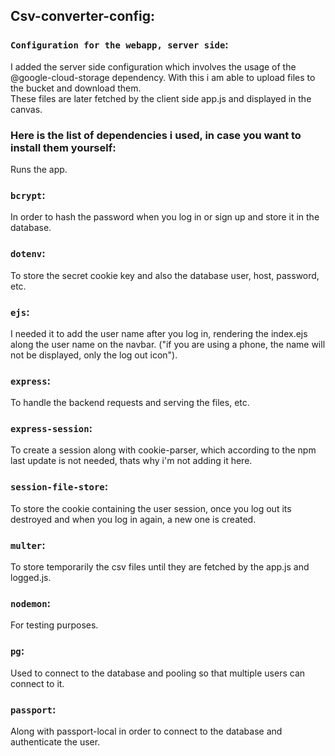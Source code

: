 ## Csv-converter-config:
### `Configuration for the webapp, server side`:
I added the server side configuration which involves the usage of the @google-cloud-storage dependency. With this i am able to upload files to the bucket and download them.<br />
These files are later fetched by the client side app.js and displayed in the canvas.
### Here is the list of dependencies i used, in case you want to install them yourself:
Runs the app.
### `bcrypt`:
In order to hash the password when you log in or sign up and store it in the database.
### `dotenv`:
To store the secret cookie key and also the database user, host, password, etc.
### `ejs`:
 I needed it to add the user name after you log in, rendering the index.ejs along the user name on the navbar. ("if you are using a phone, the name will not be displayed, only the log out icon"). 
### `express`:
To handle the backend requests and serving the files, etc.
### `express-session`:
To create a session along with cookie-parser, which according to the npm last update is not needed, thats why i'm not adding it here. 
### `session-file-store`:
To store the cookie containing the user session, once you log out its destroyed and when you log in again, a new one is created. 
### `multer`:
To store temporarily the csv files until they are fetched by the app.js and logged.js.
### `nodemon`:
For testing purposes.
### `pg`:
Used to connect to the database and pooling so that multiple users can connect to it.
### `passport`:
Along with passport-local in order to connect to the database and authenticate the user.